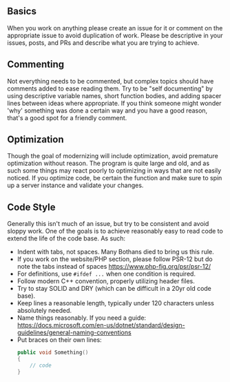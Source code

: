 ## Basics
When you work on anything please create an issue for it or comment on the appropriate issue to avoid duplication of work. 
Please be descriptive in your issues, posts, and PRs and describe what you are trying to achieve.

## Commenting
Not everything needs to be commented, but complex topics should have comments added to ease reading them. Try to be "self documenting"
by using descriptive variable names, short function bodies, and adding spacer lines between ideas where appropriate. If you think someone might wonder 'why' something was done a certain way and you have a good reason, that's a good spot for  a friendly comment. 

## Optimization
Though the goal of modernizing will include optimization, avoid premature optimization without reason. The program is quite large and old, and as such some things may react poorly to optimizing in ways that are not easily noticed. If you optimize code, be certain the function and make sure to spin up a server instance and validate your changes.

## Code Style
Generally this isn't much of an issue, but try to be consistent and avoid sloppy work. One of the goals is to achieve reasonably 
easy to read code to extend the life of the code base. As such:
* Indent with tabs, not spaces. Many Bothans died to bring us this rule.
* If you work on the website/PHP section, please follow PSR-12 but do note the tabs instead of spaces https://www.php-fig.org/psr/psr-12/
* For definitions, use `#ifdef ...` when one condition is required.
* Follow modern C++ convention, properly utilizing header files.
* Try to stay SOLID and DRY (which can be difficult in a 20yr old code base).
* Keep lines a reasonable length, typically under 120 characters unless absolutely needed. 
* Name things reasonably. If you need a guide: https://docs.microsoft.com/en-us/dotnet/standard/design-guidelines/general-naming-conventions
* Put braces on their own lines:
    ~~~~cpp
    public void Something()
    {
        // code
    }
    ~~~~
